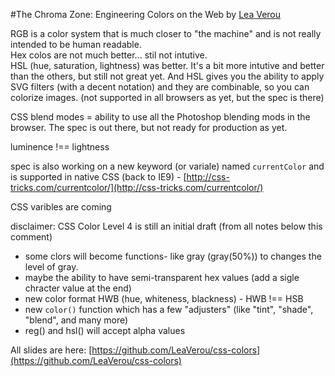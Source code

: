 #The Chroma Zone: Engineering Colors on the Web
by [Lea Verou](http://twitter.com/leaverou)

RGB is a color system that is much closer to "the machine" and is not really intended to be human readable.  
Hex colos are not much better... stil not intutive.  
HSL (hue, saturation, lightness) was better. It's a bit more intutive and better than the others, but still not great yet. And HSL gives you the ability to apply SVG filters (with a decent notation) and they are combinable, so you can colorize images. (not supported in all browsers as yet, but the spec is there)  

CSS blend modes = ability to use all the Photoshop blending mods in the browser. The spec is out there, but not ready for production as yet.  

luminence !== lightness  

spec is also working on a new keyword (or variale) named ```currentColor``` and is supported in native CSS (back to IE9) - [http://css-tricks.com/currentcolor/](http://css-tricks.com/currentcolor/)  

CSS varibles are coming  

disclaimer: CSS Color Level 4 is still an initial draft (from all notes below this comment)  

* some clors will become functions- like gray (gray(50%)) to changes the level of gray.  
* maybe the ability to have semi-transparent hex values (add a sigle chracter value at the end)
* new color format HWB (hue, whiteness, blackness) - HWB !== HSB
* new ```color()``` function which has a few "adjusters" (like "tint", "shade", "blend", and many more) 
* reg() and hsl() will accept alpha values


All slides are here: [https://github.com/LeaVerou/css-colors](https://github.com/LeaVerou/css-colors)
